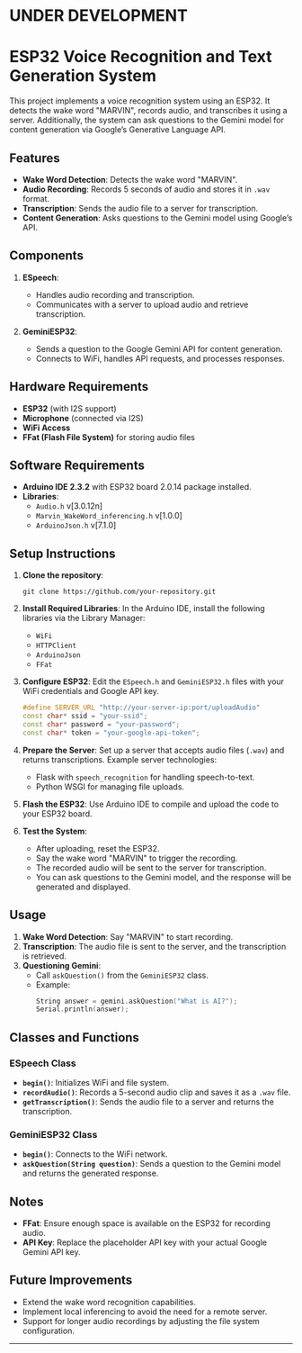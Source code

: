 # UNDER DEVELOPMENT
# ESP32 Voice Recognition and Text Generation System

This project implements a voice recognition system using an ESP32. It detects the wake word "MARVIN", records audio, and transcribes it using a server. Additionally, the system can ask questions to the Gemini model for content generation via Google’s Generative Language API.

## Features

- **Wake Word Detection**: Detects the wake word "MARVIN".
- **Audio Recording**: Records 5 seconds of audio and stores it in `.wav` format.
- **Transcription**: Sends the audio file to a server for transcription.
- **Content Generation**: Asks questions to the Gemini model using Google’s API.

## Components

1. **ESpeech**: 
   - Handles audio recording and transcription.
   - Communicates with a server to upload audio and retrieve transcription.
   
2. **GeminiESP32**: 
   - Sends a question to the Google Gemini API for content generation.
   - Connects to WiFi, handles API requests, and processes responses.

## Hardware Requirements

- **ESP32** (with I2S support)
- **Microphone** (connected via I2S)
- **WiFi Access**
- **FFat (Flash File System)** for storing audio files

## Software Requirements

- **Arduino IDE 2.3.2** with ESP32 board 2.0.14 package installed.
- **Libraries**:
  - `Audio.h` v[3.0.12n]
  - `Marvin_WakeWord_inferencing.h` v[1.0.0]
  - `ArduinoJson.h` v[7.1.0]

## Setup Instructions

1. **Clone the repository**:
   ```
   git clone https://github.com/your-repository.git
   ```

2. **Install Required Libraries**:
   In the Arduino IDE, install the following libraries via the Library Manager:
   - `WiFi`
   - `HTTPClient`
   - `ArduinoJson`
   - `FFat`

3. **Configure ESP32**:
   Edit the `ESpeech.h` and `GeminiESP32.h` files with your WiFi credentials and Google API key.

   ```cpp
   #define SERVER_URL "http://your-server-ip:port/uploadAudio"
   const char* ssid = "your-ssid";
   const char* password = "your-password";
   const char* token = "your-google-api-token";
   ```

4. **Prepare the Server**:
   Set up a server that accepts audio files (`.wav`) and returns transcriptions. Example server technologies:
   - Flask with `speech_recognition` for handling speech-to-text.
   - Python WSGI for managing file uploads.

5. **Flash the ESP32**:
   Use Arduino IDE to compile and upload the code to your ESP32 board.

6. **Test the System**:
   - After uploading, reset the ESP32.
   - Say the wake word "MARVIN" to trigger the recording.
   - The recorded audio will be sent to the server for transcription.
   - You can ask questions to the Gemini model, and the response will be generated and displayed.

## Usage

1. **Wake Word Detection**: Say "MARVIN" to start recording.
2. **Transcription**: The audio file is sent to the server, and the transcription is retrieved.
3. **Questioning Gemini**:
   - Call `askQuestion()` from the `GeminiESP32` class.
   - Example:
     ```cpp
     String answer = gemini.askQuestion("What is AI?");
     Serial.println(answer);
     ```

## Classes and Functions

### ESpeech Class
- **`begin()`**: Initializes WiFi and file system.
- **`recordAudio()`**: Records a 5-second audio clip and saves it as a `.wav` file.
- **`getTranscription()`**: Sends the audio file to a server and returns the transcription.

### GeminiESP32 Class
- **`begin()`**: Connects to the WiFi network.
- **`askQuestion(String question)`**: Sends a question to the Gemini model and returns the generated response.

## Notes

- **FFat**: Ensure enough space is available on the ESP32 for recording audio.
- **API Key**: Replace the placeholder API key with your actual Google Gemini API key.

## Future Improvements

- Extend the wake word recognition capabilities.
- Implement local inferencing to avoid the need for a remote server.
- Support for longer audio recordings by adjusting the file system configuration.

---
